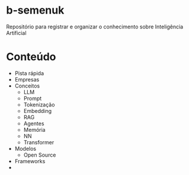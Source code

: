 # b-semenuk
Repositório para registrar e organizar o conhecimento sobre Inteligência Artificial 

# Conteúdo

- Pista rápida
- Empresas
- Conceitos
  - LLM
  - Prompt
  - Tokenização
  - Embedding
  - RAG
  - Agentes
  - Memória
  - NN
  - Transformer
- Modelos
  - Open Source
- Frameworks
- 


